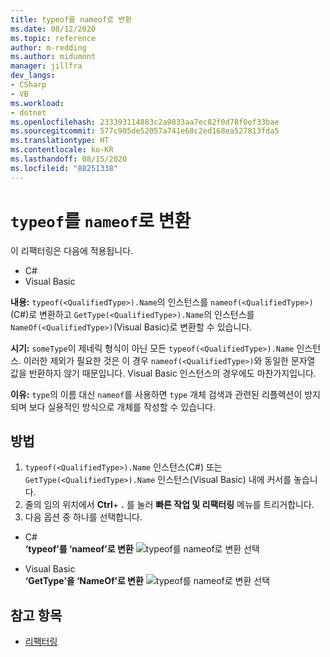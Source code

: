 ```yaml
---
title: typeof를 nameof로 변환
ms.date: 08/12/2020
ms.topic: reference
author: m-redding
ms.author: midumont
manager: jillfra
dev_langs:
- CSharp
- VB
ms.workload:
- dotnet
ms.openlocfilehash: 233393114883c2a9833aa7ec82f0d78f0ef33bae
ms.sourcegitcommit: 577c905de52057a741e68c2ed168ea527813fda5
ms.translationtype: HT
ms.contentlocale: ko-KR
ms.lasthandoff: 08/15/2020
ms.locfileid: "88251338"
---
```

# <a name="convert-typeof-to-nameof"></a>`typeof`를 `nameof`로 변환

이 리팩터링은 다음에 적용됩니다.

- C#
- Visual Basic

**내용:** `typeof(<QualifiedType>).Name`의 인스턴스를 `nameof(<QualifiedType>)`(C#)로 변환하고 `GetType(<QualifiedType>).Name`의 인스턴스를 `NameOf(<QualifiedType>)`(Visual Basic)로 변환할 수 있습니다.

**시기:**  `someType`이 제네릭 형식이 아닌 모든 `typeof(<QualifiedType>).Name` 인스턴스. 이러한 제외가 필요한 것은 이 경우 `nameof(<QualifiedType>)`와 동일한 문자열 값을 반환하지 않기 때문입니다. Visual Basic 인스턴스의 경우에도 마찬가지입니다.

**이유:** `type`의 이름 대신 `nameof`를 사용하면 `type` 개체 검색과 관련된 리플렉션이 방지되며 보다 실용적인 방식으로 개체를 작성할 수 있습니다.

## <a name="how-to"></a>방법

1. `typeof(<QualifiedType>).Name` 인스턴스(C#) 또는 `GetType(<QualifiedType>).Name` 인스턴스(Visual Basic) 내에 커서를 놓습니다.
2. 줄의 임의 위치에서 **Ctrl**+ **.** 를 눌러 **빠른 작업 및 리팩터링** 메뉴를 트리거합니다.
3. 다음 옵션 중 하나를 선택합니다.

- C#
  <br>**‘typeof’를 ‘nameof’로 변환**
  ![typeof를 nameof로 변환](media/convert-type-of.PNG) 선택

- Visual Basic
  <br>**‘GetType’을 ‘NameOf’로 변환** ![typeof를 nameof로 변환](media/convert-get-type.PNG) 선택

## <a name="see-also"></a>참고 항목

- [리팩터링](../refactoring-in-visual-studio.md)
